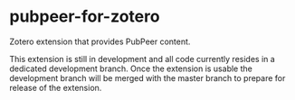 pubpeer-for-zotero
==================

Zotero extension that provides PubPeer content.

This extension is still in development and all code currently resides
in a dedicated development branch.
Once the extension is usable the development branch will be merged
with the master branch to prepare for release of the extension.
